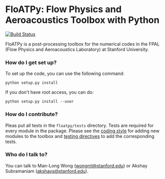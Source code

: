 # FloATPy: Flow Physics and Aeroacoustics Toolbox with Python #

[![Build Status](https://travis-ci.org/mlwong/FloATPy.svg?branch=master)](https://travis-ci.org/mlwong/FloATPy)

FloATPy is a post-processing toolbox for the numerical codes in the FPAL (Flow Physics and Aeroacoustics Laboratory) at Stanford University.

### How do I get set up? ###

To set up the code, you can use the following command:

`python setup.py install`

If you don't have root access, you can do:

`python setup.py install --user`

### How do I contribute? ###

Pleas put all tests in the `floatpy/tests` directory. Tests are required for every module in the package. Please see the [coding style](https://github.com/mlwong/FloATPy/wiki/Coding-Style) for adding new modules to the toolbox and [testing directives](https://github.com/mlwong/FloATPy/wiki/Testing-Directives) to add the corresponding tests.

### Who do I talk to? ###

You can talk to Man-Long Wong (wongml@stanford.edu) or Akshay Subramaniam (akshays@stanford.edu).
